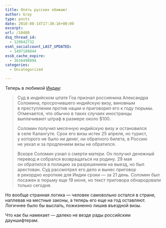 ```yaml
---
title: Опять русских обижают
author: Gray
type: posts
date: 2010-08-14T17:38:16+00:00
excerpt:
url: /10480
dsq_thread_id:
  - 129642732
esml_socialcount_LAST_UPDATED:
  - 1497189844
essb_cache_expire:
  - 1616498894
categories:
  - Uncategorized

---
```








Теперь в&nbsp;любимой <a href="http://www.gazeta.ru/news/lastnews/2010/08/14/n_1533940.shtml" target="_blank">Индии</a>:

> Суд в&nbsp;индийском штате Гоа признал россиянина Александра Соломина, просрочившего индийскую визу, виновным в&nbsp;преступлении против нации и&nbsp;приговорил его к&nbsp;году тюрьмы. Отмечается, что обычно в&nbsp;таких случаях иностранцы выплачивают штраф в&nbsp;размере около $100.
> 
> Соломин получил месячную индийскую визу и&nbsp;остановился в&nbsp;селе Калангуте. Срок его визы истек 25&nbsp;апреля, но&nbsp;турист, у&nbsp;которого не&nbsp;было ни&nbsp;денег, ни&nbsp;обратного билета, в&nbsp;Россию не&nbsp;уехал и&nbsp;за&nbsp;продлением визы не&nbsp;обратился.
> 
> Вскоре Соломин узнал о&nbsp;смерти матери. Он&nbsp;получил денежный перевод и&nbsp;собрался возвращаться на&nbsp;родину. 29&nbsp;мая он&nbsp;обратился в&nbsp;полицию за&nbsp;разрешением на&nbsp;выезд, но&nbsp;был арестован. Суд рассмотрел его дело и&nbsp;вынес приговор в&nbsp;рекордно короткие для Индии сроки&nbsp;&mdash; за&nbsp;21&nbsp;день. Соломин был посажен в&nbsp;тюрьму еще 19&nbsp;июня, но&nbsp;текст приговора обнародовали только сегодня.

Но&nbsp;вообще странная логика&nbsp;&mdash; человек самовольно остался в&nbsp;стране, наплевав на&nbsp;местные законы, а&nbsp;теперь его еще на&nbsp;год оставляют. Логичнее было&nbsp;бы выслать, пожизненно лишив въездной визы.

Что как&nbsp;бы намекает&nbsp;&mdash; далеко не&nbsp;везде рады российским дауншифтерам.